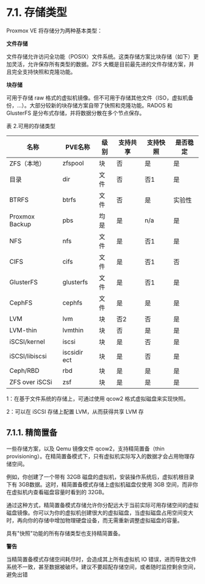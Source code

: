 # 7.1. 存储类型

Proxmox VE 将存储分为两种基本类型：

**文件存储**

文件存储允许访问全功能（POSIX）文件系统。这类存储方案比块存储（如下）更加灵活，允许保存所有类型的数据。ZFS 大概是目前最先进的文件存储方案，并且完全支持快照和克隆功能。

**块存储**

可用于存储 raw 格式的虚拟机镜像。但不可用于存储其他文件（ISO，虚拟机备份，…）。大部分较新的块存储方案自带了快照和克隆功能。RADOS 和 GlusterFS 是分布式存储，并将数据分散在多个节点保存。

表 2.可用的存储类型

|名称 |PVE名称|级别|支持共享|支持快照|是否稳定|
|-----|-------|----|-------|------|--------|
|ZFS（本地）|zfspool|块|否|是|是|
|目录|dir|文件|否|否1|是|
|BTRFS|btrfs|文件|否|是|实验性|
|Proxmox Backup|pbs|均是|是|n/a|是|
|NFS|nfs|文件|是|否1|是|
|CIFS|cifs|文件|是|否1|否|
|GlusterFS|glusterfs|文件|是|否1|是|
|CephFS|cephfs|文件|是|是|是|
|LVM|lvm|块|否2|否|是|
|LVM-thin|lvmthin|块|否|是|是|
|iSCSI/kernel|iscsi|块|是|否|是|
|iSCSI/libiscsi|iscsidir ect|块|是|否|是|
|Ceph/RBD|rbd|块|是|是|是|
|ZFS over iSCSi|zsf|块|是|是|是|

1：在基于文件系统的存储上，可通过使用 qcow2 格式虚拟磁盘来实现快照。

2：可以在 iSCSI 存储上配置 LVM，从而获得共享 LVM 存

## 7.1.1. 精简置备

一些存储方案，以及 Qemu 镜像文件 qcow2，支持精简置备（thin provisioning）。在精简置备模式下，只有虚拟机实际写入的数据才会占用物理存储空间。

例如，你创建了一个带有 32GB 磁盘的虚拟机，安装操作系统后，虚拟机根目录下有 3GB数据。这时，精简置备模式存储上虚拟机磁盘仅使用 3GB 空间，而非你在虚拟机内查看磁盘容量时看到的 32GB。

通过这种方式，精简置备模式存储允许你分配远大于当前实际可用存储空间的虚拟磁盘镜像。你可以为你的虚拟机创建很大的虚拟磁盘，当虚拟磁盘占用空间变大时，再向你的存储中增加物理硬盘设备，而无需重新调整虚拟磁盘的容量。

具有"快照"功能的所有存储类型也支持精简置备。

**警告**

当精简置备模式存储空间耗尽时，会造成其上所有虚拟机 IO 错误，进而导致文件系统不一致，甚至数据被破坏。建议不要超配存储空间，或者随时监控剩余空间，避免出错


